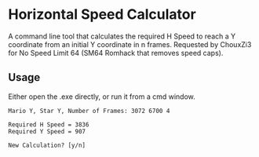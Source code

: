 # Horizontal Speed Calculator

A command line tool that calculates the required H Speed to reach a Y coordinate from an initial Y coordinate in n frames. 
Requested by ChouxZi3 for No Speed Limit 64 (SM64 Romhack that removes speed caps). 

## Usage

Either open the .exe directly, or run it from a cmd window.

```console
Mario Y, Star Y, Number of Frames: 3072 6700 4

Required H Speed = 3836
Required Y Speed = 907

New Calculation? [y/n]
```
